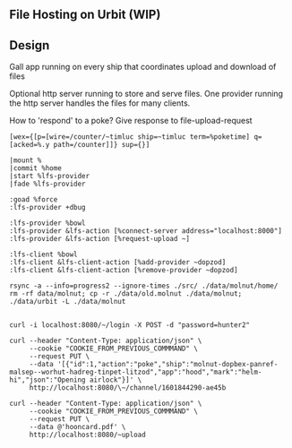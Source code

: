 ## File Hosting on Urbit (WIP)

## Design

Gall app running on every ship that coordinates upload and download of files

Optional http server running to store and serve files. 
One provider running the http server handles the files for many
clients.

How to 'respond' to a poke? Give response to file-upload-request

```
[wex={[p=[wire=/counter/~timluc ship=~timluc term=%poketime] q=[acked=%.y path=/counter]]} sup={}]
```

```
|mount %
|commit %home
|start %lfs-provider
|fade %lfs-provider

:goad %force
:lfs-provider +dbug

:lfs-provider %bowl
:lfs-provider &lfs-action [%connect-server address="localhost:8000"]
:lfs-provider &lfs-action [%request-upload ~]

:lfs-client %bowl
:lfs-client &lfs-client-action [%add-provider ~dopzod]
:lfs-client &lfs-client-action [%remove-provider ~dopzod]

rsync -a --info=progress2 --ignore-times ./src/ ./data/molnut/home/
rm -rf data/molnut; cp -r ./data/old.molnut ./data/molnut; ./data/urbit -L ./data/molnut


curl -i localhost:8080/~/login -X POST -d "password=hunter2"

curl --header "Content-Type: application/json" \
     --cookie "COOKIE_FROM_PREVIOUS_COMMMAND" \
     --request PUT \
     --data '[{"id":1,"action":"poke","ship":"molnut-dopbex-panref-malsep--worhut-hadreg-tinpet-litzod","app":"hood","mark":"helm-hi","json":"Opening airlock"}]' \
     http://localhost:8080/\~/channel/1601844290-ae45b
     
curl --header "Content-Type: application/json" \
     --cookie "COOKIE_FROM_PREVIOUS_COMMMAND" \
     --request PUT \
     --data @'hooncard.pdf' \
     http://localhost:8080/~upload

```
